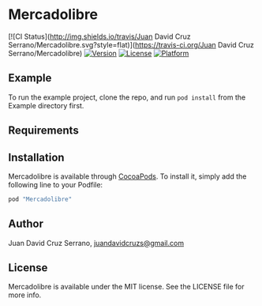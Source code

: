 # Mercadolibre

[![CI Status](http://img.shields.io/travis/Juan David Cruz Serrano/Mercadolibre.svg?style=flat)](https://travis-ci.org/Juan David Cruz Serrano/Mercadolibre)
[![Version](https://img.shields.io/cocoapods/v/Mercadolibre.svg?style=flat)](http://cocoapods.org/pods/Mercadolibre)
[![License](https://img.shields.io/cocoapods/l/Mercadolibre.svg?style=flat)](http://cocoapods.org/pods/Mercadolibre)
[![Platform](https://img.shields.io/cocoapods/p/Mercadolibre.svg?style=flat)](http://cocoapods.org/pods/Mercadolibre)

## Example

To run the example project, clone the repo, and run `pod install` from the Example directory first.

## Requirements

## Installation

Mercadolibre is available through [CocoaPods](http://cocoapods.org). To install
it, simply add the following line to your Podfile:

```ruby
pod "Mercadolibre"
```

## Author

Juan David Cruz Serrano, juandavidcruzs@gmail.com

## License

Mercadolibre is available under the MIT license. See the LICENSE file for more info.
